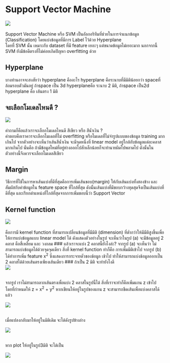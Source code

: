 # Support  Vector Machine
<div class="img-caption">
    <img src="../img/content_images/svm/svm1.png"/><br><br>
</div>
Support Vector Machine หรือ SVM เป็นอัลกอริทึมที่ช่วยในการจำแนกข้อมูล (Classification) โดยแบ่งข้อมูลที่มีการ Label ไว้ด้วย Hyperplane <br> โดยที่ SVM นั้น เหมาะกับ dataset ที่มี feature เยอะๆ แต่ขนาดข้อมูลไม่เยอะมาก นอกจากนี้ SVM ยังมีข้อดีตรงที่ไม่ค่อยเกิดปัญหา overfitting ด้วย

## Hyperplane
บางท่านอาจจะสงสัยว่า hyperplane คืออะไร hyperplane คือระนาบที่มีมิติน้อยกว่า spaceที่ล้อมรอบตัวมันอยู่ ถ้าspace เป็น 3d hyperplaneคือ ระนาบ 2 มิติ, ถ้าspace เป็น2d hyperplane คือ เส้นตรง 1 มิติ

## จะเลือกโมเดลไหนดี ?
<div class="img-caption">
    <img src="../img/content_images/svm/svm0.png"/><br><br>
</div>
คำถามก็คือแล้วเราจะเลือกโมเดลไหนดี สีเขียว หรือ สีน้ำเงิน ? <br> คำตอบคือเราควรจะเลือกโมเดลที่ไม่ overfitting หรือโมเดลที่ไม่จำรูปแบบของข้อมูล training มากเกินไป จากตัวอย่างจะเห็นว่าเส้นสีน้ำเงิน จะมีจุดหนึ่งที่ linear model อยู่ใกล้กับข้อมูลแต่ละคลาสมากเกินไป นั่นคือ ถ้ามีข้อมูลใหม่ที่อยู่ห่างออกไปสักเล็กน้อยก็จะทำนายผิดไปพลาดไป ดังนั้นในตัวอย่างนี้จึงควรจะเลือกโมเดลสีเขียว

## Margin
วิธีการที่ใช้ในการหาเส้นแบ่งที่ดีที่สุดคือการเพิ่มเส้นขอบ(margin) ให้กับเส้นแบ่งทั้งสองข้าง และสัมผัสกับค่าข้อมูลใน feature space ที่ใกล้ที่สุด ดังนั้นเส้นแบ่งที่มีขอบกว้างทุดสุดจึงเป็นเส้นแบ่งที่ดีที่สุด และเรียกตำแหน่งที่ใกล้ที่สุดจากการเพิ่มขอบนี้ว่า Support Vector

## Kernel function
<div class="img-caption">
    <img src="../img/content_images/svm/svm-kernel.png"/><br><br>
</div>
คือการมี kernel function ที่สามารถเปลี่ยนข้อมูลที่มีมิติ (dimension) ที่ต่ำกว่าให้มีมีติสูงขึ้นเพื่อให้การแบ่งข้อมูลแบบ linear model ได้ ดังแสดงตัวอย่างในรูป จะเห็นว่าในรูป (a) จะมีข้อมูลอยู่ 2 คลาส คือสี่เหลี่ยม และ วงกลม
### แล้วเราจะแบ่ง 2 คลาสนี้ยังไงล่ะ?
จากรูป (a) จะเห็นว่า ไม่สามารถแบ่งข้อมูลได้ด้วยจุดจุดเดียว สิ่งที่ kernel function ทำก็คือ การเพิ่มมิติเข้าไป จากรูป (b) ได้ทำการเพิ่ม feature x<sup>2</sup> ซึ่งแสดงการกระจายตัวของข้อมูล เข้าไป ทำให้สามารถแบ่งข้อมูลออกเป็น 2 คลาสได้ด้วยเส้นตรงเพียงเส้นเดียว
### ถ้าเป็น 2 มิติ จะทำยังไงดี

<div class="img-caption">
    <img src="../img/content_images/svm/svm-kernel2.png"/><br><br>
</div>

จากรูป เราไม่สามารถลากเส้นตรงเพื่อแบ่ง 2 คลาสในรูปนี้ได้ สิ่งที่เราจะทำก็คือเพิ่มแกน z เข้าไป โดยที่กำหนดให้ z = x<sup>2</sup> + y<sup>2</sup> หากเขียนให้อยู่ในรูปของแกน z จะสามารถขีดเส้นเพื่อแบ่งคลาสได้แล้ว

<div class="img-caption">
    <img src="../img/content_images/svm/svm-kernel3.png"/><br><br>
</div>

เมื่อแปลงกลับมาให้อยู่ในมิติเดิม จะได้ดังรูปข้างล่าง

<div class="img-caption">
    <img src="../img/content_images/svm/svm-kernel4.png"/><br><br>
</div>

หาก plot ให้อยู่ในรูป3มิติ จะได้เป็น

<div class="img-caption">
    <img src="../img/content_images/svm/svm-kernel5.png"/><br><br>
</div>
